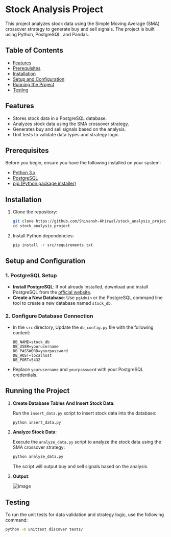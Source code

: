 # Stock Analysis Project

This project analyzes stock data using the Simple Moving Average (SMA) crossover strategy to generate buy and sell signals. The project is built using Python, PostgreSQL, and Pandas.

## Table of Contents
- [Features](#features)
- [Prerequisites](#prerequisites)
- [Installation](#installation)
- [Setup and Configuration](#setup-and-configuration)
- [Running the Project](#running-the-project)
- [Testing](#testing)

## Features

- Stores stock data in a PostgreSQL database.
- Analyzes stock data using the SMA crossover strategy.
- Generates buy and sell signals based on the analysis.
- Unit tests to validate data types and strategy logic.

## Prerequisites

Before you begin, ensure you have the following installed on your system:

- [Python 3.x](https://www.python.org/downloads/)
- [PostgreSQL](https://www.postgresql.org/download/)
- [pip (Python package installer)](https://pip.pypa.io/en/stable/installation/)

## Installation

1. Clone the repository:

    ```bash
    git clone https://github.com/Shivansh-Ahirwal/stock_analysis_project.git
    cd stock_analysis_project
    ```

2. Install Python dependencies:

    ```bash
    pip install -r src/requirements.txt
    ```

## Setup and Configuration

### 1. **PostgreSQL Setup**

- **Install PostgreSQL**: If not already installed, download and install PostgreSQL from the [official website](https://www.postgresql.org/download/).
- **Create a New Database**: Use `pgAdmin` or the PostgreSQL command line tool to create a new database named `stock_db`.

### 2. **Configure Database Connection**

- In the `src` directory, Update the `db_config.py` file with the following content:

    ```plaintext
    DB_NAME=stock_db
    DB_USER=yourusername
    DB_PASSWORD=yourpassword
    DB_HOST=localhost
    DB_PORT=5432
    ```

- Replace `yourusername` and `yourpassword` with your PostgreSQL credentials.

## Running the Project

1. **Create Database Tables And Insert Stock Data**: 

   Run the `insert_data.py` script to insert stock data into the database:

    ```bash
    python insert_data.py
    ```

2. **Analyze Stock Data**: 

   Execute the `analyze_data.py` script to analyze the stock data using the SMA crossover strategy:

    ```bash
    python analyze_data.py
    ```

   The script will output buy and sell signals based on the analysis.
3. **Output**:

   ![image](https://github.com/user-attachments/assets/1babfe2d-fcd8-4e1d-9cc3-254d3cc3e79c)
## Testing

To run the unit tests for data validation and strategy logic, use the following command:

```bash
python -m unittest discover tests/
```
